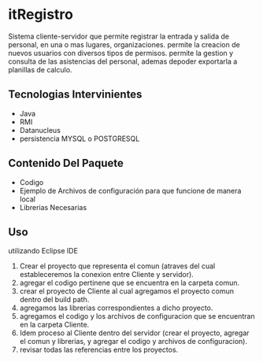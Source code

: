 itRegistro
==========

Sistema cliente-servidor que permite registrar la entrada y salida de personal, en una o mas lugares, organizaciones. permite la creacion de nuevos usuarios con diversos tipos de permisos. permite la gestion y consulta de las asistencias del personal, ademas depoder exportarla a planillas de calculo.

Tecnologias Intervinientes
--------------------------

  - Java
  - RMI
  - Datanucleus
  - persistencia MYSQL o POSTGRESQL
  
Contenido Del Paquete
---------------------

  - Codigo
  - Ejemplo de Archivos de configuración para que funcione de manera local
  - Librerias Necesarias

Uso
---
utilizando Eclipse IDE

  1. Crear el proyecto que representa el comun (atraves del cual estableceremos la conexion entre Cliente y servidor).
  2. agregar el codigo pertinene que se encuentra en la carpeta comun.
  3. crear el proyecto de Cliente al cual agregamos el proyecto comun dentro del build path.
  4. agregamos las librerias correspondientes a dicho proyecto.
  5. agregamos el codigo y los archivos de configuracion que se encuentran en la carpeta Cliente.
  6. Idem proceso al Cliente dentro del servidor (crear el proyecto, agregar el comun y librerias, y agregar el codigo y archivos de configuracion).
  7. revisar todas las referencias entre los proyectos.
